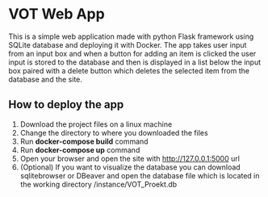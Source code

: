 
# VOT Web App 

This is a simple web application made with python Flask framework using SQLite database and deploying it with Docker.
The app takes user input from an input box and when a button for adding an item is clicked the user input is stored to the database and then is displayed in a list below the input box paired with a delete button which deletes the selected item from the database and the site. 




## How to deploy the app

1. Download the project files on a linux machine
2. Change the directory to where you downloaded the files
3. Run __docker-compose build__ command
4. Run __docker-compose up__ command
5. Open your browser and open the site with http://127.0.0.1:5000 url
6. (Optional) If you want to visualize the database you can download sqlitebrowser or DBeaver and open the database file which is located in the working directory /instance/VOT_Proekt.db
